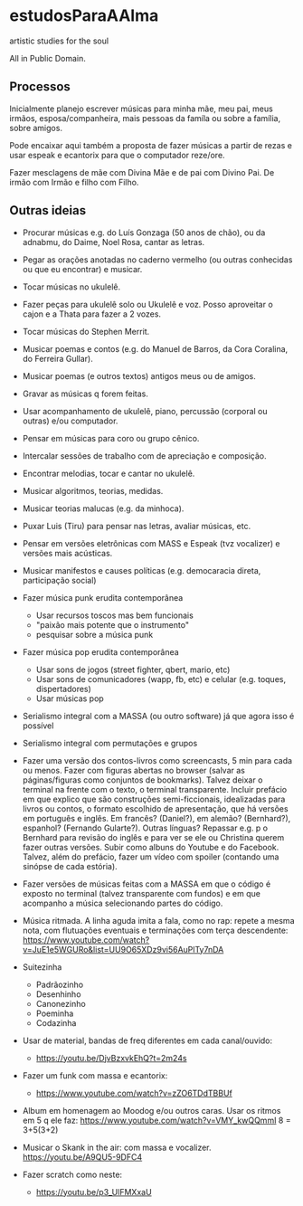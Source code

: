 # estudosParaAAlma
artistic studies for the soul

All in Public Domain.

## Processos
Inicialmente planejo escrever músicas
para minha mãe, meu pai, meus irmãos, esposa/companheira,
mais pessoas da famíla ou sobre a família,
sobre amigos.

Pode encaixar aqui também a proposta
de fazer músicas a partir de rezas e
usar espeak e ecantorix para que o
computador reze/ore.

Fazer mesclagens de mãe com Divina Mãe
e de pai com Divino Pai.
De irmão com Irmão
e filho com Filho.

## Outras ideias
* Procurar músicas e.g. do Luís Gonzaga (50 anos de chão),
ou da adnabmu, do Daime, Noel Rosa,
cantar as letras.
* Pegar as orações anotadas no caderno vermelho (ou outras conhecidas ou que eu encontrar)
e musicar.
* Tocar músicas no ukulelê.
* Fazer peças para ukulelê solo ou Ukulelê e voz.
Posso aproveitar o cajon e a Thata para fazer a 2 vozes.
* Tocar músicas do Stephen Merrit.
* Musicar poemas e contos (e.g. do Manuel de Barros,
da Cora Coralina, do Ferreira Gullar).
* Musicar poemas (e outros textos) antigos meus ou de amigos.
* Gravar as músicas q forem feitas.
* Usar acompanhamento de ukulelê, piano, percussão (corporal ou outras)
e/ou computador.
* Pensar em músicas para coro ou grupo cênico.
* Intercalar sessões de trabalho com de apreciação e composição.
* Encontrar melodias, tocar e cantar no ukulelê.
* Musicar algoritmos, teorias, medidas.
* Musicar teorias malucas (e.g. da minhoca).
* Puxar Luis (Tiru) para pensar nas letras, avaliar músicas, etc.
* Pensar em versões eletrônicas com MASS e Espeak (tvz vocalizer)
e versões mais acústicas.
* Musicar manifestos e causes políticas (e.g. democaracia direta, participação social)
* Fazer música punk erudita contemporânea
  - Usar recursos toscos mas bem funcionais
  - "paixão mais potente que o instrumento"
  - pesquisar sobre a música punk
* Fazer música pop erudita contemporânea
  - Usar sons de jogos (street fighter, qbert, mario, etc)
  - Usar sons de comunicadores (wapp, fb, etc) e celular (e.g. toques, dispertadores)
  - Usar músicas pop
* Serialismo integral com a MASSA (ou outro software) já que agora isso é possível
* Serialismo integral com permutações e grupos
* Fazer uma versão dos contos-livros como screencasts, 5 min para cada ou menos.
Fazer com figuras abertas no browser (salvar as páginas/figuras como conjuntos de bookmarks).
Talvez deixar o terminal na frente com o texto, o terminal transparente.
Incluir prefácio em que explico que são construções semi-ficcionais,
idealizadas para livros ou contos, o formato escolhido de apresentação,
que há versões em português e inglês.
Em francês? (Daniel?), em alemão? (Bernhard?),
espanhol? (Fernando Gularte?).
Outras línguas?
Repassar e.g. p o Bernhard para revisão do inglês e para ver
se ele ou Christina querem fazer outras versões.
Subir como albuns do Youtube e do Facebook.
Talvez, além do prefácio, fazer um vídeo com spoiler (contando uma sinópse de cada estória).

* Fazer versões de músicas feitas com a MASSA em que o código é
exposto no terminal (talvez transparente com fundos) e em que acompanho
a música selecionando partes do código.

* Música ritmada. A linha aguda imita a fala, como no rap:
repete a mesma nota, com flutuações eventuais e terminações
com terça descendente:
	https://www.youtube.com/watch?v=JuE1e5WGURo&list=UU9O65XDz9vi56AuPlTy7nDA

* Suitezinha
  - Padrãozinho
  - Desenhinho
  - Canonezinho
  - Poeminha
  - Codazinha

* Usar de material, bandas de freq diferentes em cada canal/ouvido:
  - https://youtu.be/DjvBzxvkEhQ?t=2m24s

* Fazer um funk com massa e ecantorix:
  - https://www.youtube.com/watch?v=zZO6TDdTBBUf

* Album em homenagem ao Moodog e/ou outros caras.
Usar os ritmos em 5 q ele faz:
https://www.youtube.com/watch?v=VMY_kwQQmmI
8 = 3+5(3+2)

* Musicar o Skank in the air: com massa e vocalizer.
https://youtu.be/A9QU5-9DFC4

* Fazer scratch como neste:
  - https://youtu.be/p3_UlFMXxaU


